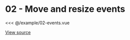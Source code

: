 <script setup>
import Example02Events from '@/example/02-events.vue'
</script>

# 02 - Move and resize events

<ClientOnly>
  <Example02Events />
</ClientOnly>

<<< @/example/02-events.vue

[View source](https://github.com/merfais/vue-grid-layout-v3/blob/master/website/src/example/02-events.vue)

